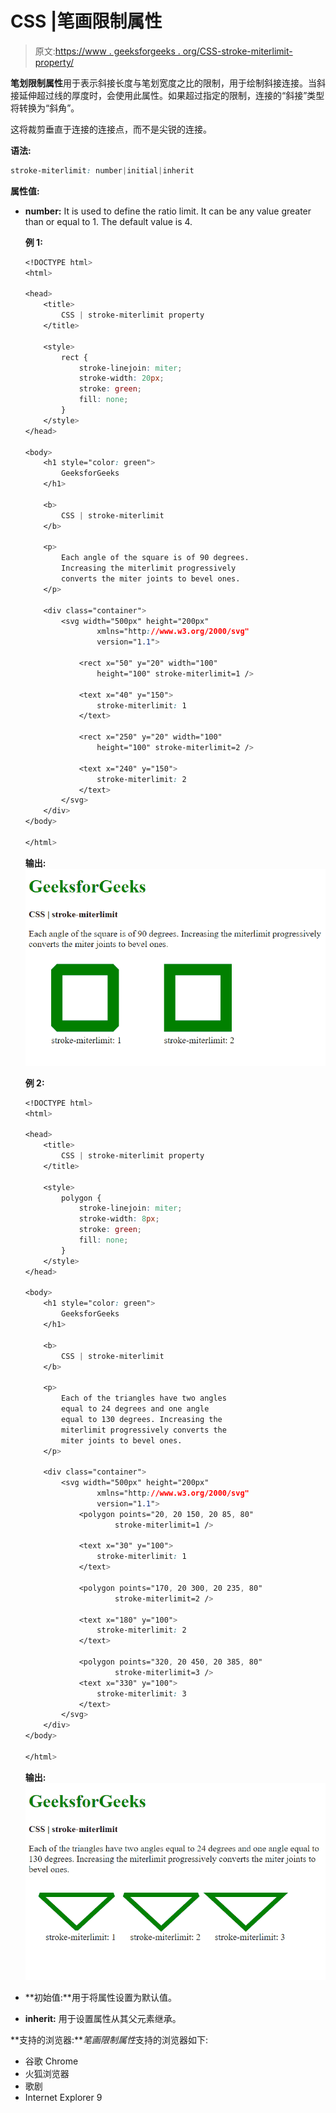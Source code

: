 # CSS |笔画限制属性

> 原文:[https://www . geeksforgeeks . org/CSS-stroke-miterlimit-property/](https://www.geeksforgeeks.org/css-stroke-miterlimit-property/)

**笔划限制属性**用于表示斜接长度与笔划宽度之比的限制，用于绘制斜接连接。当斜接延伸超过线的厚度时，会使用此属性。如果超过指定的限制，连接的“斜接”类型将转换为“斜角”。

这将裁剪垂直于连接的连接点，而不是尖锐的连接。

**语法:**

```css
stroke-miterlimit: number|initial|inherit
```

**属性值:**

*   **number:** It is used to define the ratio limit. It can be any value greater than or equal to 1\. The default value is 4.

    **例 1:**

    ```css
    <!DOCTYPE html>
    <html>

    <head>
        <title>
            CSS | stroke-miterlimit property
        </title>

        <style>
            rect {
                stroke-linejoin: miter;
                stroke-width: 20px;
                stroke: green;
                fill: none;
            }
        </style>
    </head>

    <body>
        <h1 style="color: green">
            GeeksforGeeks
        </h1>

        <b>
            CSS | stroke-miterlimit
        </b>

        <p>
            Each angle of the square is of 90 degrees.
            Increasing the miterlimit progressively
            converts the miter joints to bevel ones.
        </p>

        <div class="container">
            <svg width="500px" height="200px"
                    xmlns="http://www.w3.org/2000/svg"
                    version="1.1">

                <rect x="50" y="20" width="100"
                    height="100" stroke-miterlimit=1 />

                <text x="40" y="150">
                    stroke-miterlimit: 1
                </text>

                <rect x="250" y="20" width="100" 
                    height="100" stroke-miterlimit=2 />

                <text x="240" y="150">
                    stroke-miterlimit: 2
                </text>
            </svg>
        </div>
    </body>

    </html>
    ```

    **输出:**
    ![with-square](img/93e801d442ef3c6b3645e04d59ef1b95.png)

    **例 2:**

    ```css
    <!DOCTYPE html>
    <html>

    <head>
        <title>
            CSS | stroke-miterlimit property
        </title>

        <style>
            polygon {
                stroke-linejoin: miter;
                stroke-width: 8px;
                stroke: green;
                fill: none;
            }
        </style>
    </head>

    <body>
        <h1 style="color: green">
            GeeksforGeeks
        </h1>

        <b>
            CSS | stroke-miterlimit
        </b>

        <p>
            Each of the triangles have two angles
            equal to 24 degrees and one angle 
            equal to 130 degrees. Increasing the
            miterlimit progressively converts the
            miter joints to bevel ones.
        </p>

        <div class="container">
            <svg width="500px" height="200px"
                    xmlns="http://www.w3.org/2000/svg"
                    version="1.1">
                <polygon points="20, 20 150, 20 85, 80"
                        stroke-miterlimit=1 />

                <text x="30" y="100">
                    stroke-miterlimit: 1
                </text>

                <polygon points="170, 20 300, 20 235, 80"
                        stroke-miterlimit=2 />

                <text x="180" y="100">
                    stroke-miterlimit: 2
                </text>

                <polygon points="320, 20 450, 20 385, 80"
                        stroke-miterlimit=3 />
                <text x="330" y="100">
                    stroke-miterlimit: 3
                </text>
            </svg>
        </div>
    </body>

    </html>
    ```

    **输出:**
    ![with-triangle](img/7684f0aaf3c62134b9951a819434d05d.png)

*   **初始值:**用于将属性设置为默认值。
*   **inherit:** 用于设置属性从其父元素继承。

**支持的浏览器:***笔画限制属性*支持的浏览器如下:

*   谷歌 Chrome
*   火狐浏览器
*   歌剧
*   Internet Explorer 9